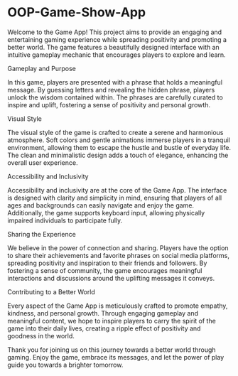 # OOP-Game-Show-App
Welcome to the Game App! This project aims to provide an engaging and entertaining gaming experience while spreading positivity and promoting a better world. The game features a beautifully designed interface with an intuitive gameplay mechanic that encourages players to explore and learn.

Gameplay and Purpose

In this game, players are presented with a phrase that holds a meaningful message. By guessing letters and revealing the hidden phrase, players unlock the wisdom contained within. The phrases are carefully curated to inspire and uplift, fostering a sense of positivity and personal growth.

Visual Style

The visual style of the game is crafted to create a serene and harmonious atmosphere. Soft colors and gentle animations immerse players in a tranquil environment, allowing them to escape the hustle and bustle of everyday life. The clean and minimalistic design adds a touch of elegance, enhancing the overall user experience.

Accessibility and Inclusivity

Accessibility and inclusivity are at the core of the Game App. The interface is designed with clarity and simplicity in mind, ensuring that players of all ages and backgrounds can easily navigate and enjoy the game. Additionally, the game supports keyboard input, allowing physically impaired individuals to participate fully.

Sharing the Experience

We believe in the power of connection and sharing. Players have the option to share their achievements and favorite phrases on social media platforms, spreading positivity and inspiration to their friends and followers. By fostering a sense of community, the game encourages meaningful interactions and discussions around the uplifting messages it conveys.

Contributing to a Better World

Every aspect of the Game App is meticulously crafted to promote empathy, kindness, and personal growth. Through engaging gameplay and meaningful content, we hope to inspire players to carry the spirit of the game into their daily lives, creating a ripple effect of positivity and goodness in the world.

Thank you for joining us on this journey towards a better world through gaming. Enjoy the game, embrace its messages, and let the power of play guide you towards a brighter tomorrow.